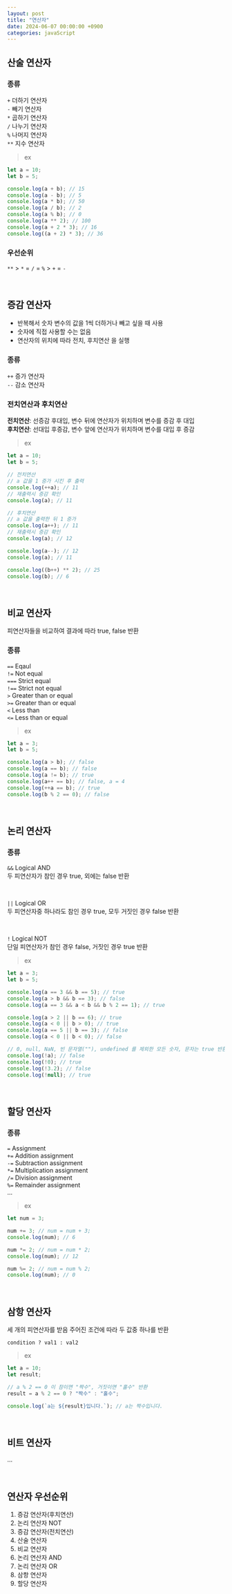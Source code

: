 ```yaml
---
layout: post
title: "연산자"
date: 2024-06-07 00:00:00 +0900
categories: javaScript
---
```


<!--
    ## 산술 연산자
-->

## 산술 연산자

### 종류

`+` 더하기 연산자<br>
`-` 빼기 연산자<br>
`*` 곱하기 연산자<br>
`/` 나누기 연산자<br>
`%` 나머지 연산자<br>
`**` 지수 연산자<br>

> ex

```javascript
let a = 10;
let b = 5;

console.log(a + b); // 15
console.log(a - b); // 5
console.log(a * b); // 50
console.log(a / b); // 2
console.log(a % b); // 0
console.log(a ** 2); // 100
console.log(a + 2 * 3); // 16
console.log((a + 2) * 3); // 36
```

### 우선순위

`**` > `*` = `/` = `%` > `+` = `-`

<br>

## 증감 연산자

-   반복해서 숫자 변수의 값을 1씩 더하거나 빼고 싶을 때 사용
-   숫자에 직접 사용할 수는 없음
-   연산자의 위치에 따라 전치, 후치연산 을 실행

### 종류

`++` 증가 연산자<br>
`--` 감소 연산자

### 전치연산과 후치연산

**전치연산**: 선증감 후대입, 변수 뒤에 연산자가 위치하며 변수를 증감 후 대입<br>
**후치연산**: 선대입 후증감, 변수 앞에 연산자가 위치하며 변수를 대입 후 증감

> ex

```javascript
let a = 10;
let b = 5;

// 전치연산
// a 값을 1 증가 시킨 후 출력
console.log(++a); // 11
// 재출력시 증감 확인
console.log(a); // 11

// 후치연산
// a 값을 출력한 뒤 1 증가
console.log(a++); // 11
// 재출력시 증감 확인
console.log(a); // 12

console.log(a--); // 12
console.log(a); // 11

console.log((b++) ** 2); // 25
console.log(b); // 6
```

<br>

## 비교 연산자

피연산자들을 비교하여 결과에 따라 true, false 반환

### 종류

`==` Eqaul<br>
`!=` Not equal<br>
`===` Strict equal<br>
`!==` Strict not equal<br>
`>` Greater than or equal<br>
`>=` Greater than or equal<br>
`<` Less than<br>
`<=` Less than or equal<br>

> ex

```javascript
let a = 3;
let b = 5;

console.log(a > b); // false
console.log(a == b); // false
console.log(a != b); // true
console.log(a++ == b); // false, a = 4
console.log(++a == b); // true
console.log(b % 2 == 0); // false
```

<br>

## 논리 연산자

### 종류

`&&` Logical AND<br>
두 피연산자가 참인 경우 true, 외에는 false 반환

<br>

`||` Logical OR<br>
두 피연산자중 하나라도 참인 경우 true, 모두 거짓인 경우 false 반환

<br>

`!` Logical NOT<br>
단일 피연산자가 참인 경우 false, 거짓인 경우 true 반환

> ex

```javascript
let a = 3;
let b = 5;

console.log(a == 3 && b == 5); // true
console.log(a > b && b == 3); // false
console.log(a == 3 && a < b && b % 2 == 1); // true

console.log(a > 2 || b == 6); // true
console.log(a < 0 || b > 0); // true
console.log(a == 5 || b == 3); // false
console.log(a < 0 || b < 0); // false

// 0, null, NaN, 빈 문자열(""), undefined 를 제외한 모든 숫자, 문자는 true 반환
console.log(!a); // false
console.log(!0); // true
console.log(!3.2); // false
console.log(!null); // true
```

<br>

## 할당 연산자

### 종류

`=` Assignment<br>
`+=` Addition assignment<br>
`-=` Subtraction assignment<br>
`*=` Multiplication assignment<br>
`/=` Division assignment<br>
`%=` Remainder assignment<br>
...

> ex

```javascript
let num = 3;

num += 3; // num = num + 3;
console.log(num); // 6

num *= 2; // num = num * 2;
console.log(num); // 12

num %= 2; // num = num % 2;
console.log(num); // 0
```

<br>

## 삼항 연산자

세 개의 피연산자를 받음
주어진 조건에 따라 두 값중 하나를 반환

`condition ? val1 : val2`

> ex

```javascript
let a = 10;
let result;

// a % 2 == 0 이 참이면 "짝수", 거짓이면 "홀수" 반환
result = a % 2 == 0 ? "짝수" : "홀수";

console.log(`a는 ${result}입니다.`); // a는 짝수입니다.
```

<br>

## 비트 연산자

...

<br>

## 연산자 우선순위

1. 증감 연산자(후치연산)
2. 논리 연산자 NOT
3. 증감 연산자(전치연산)
4. 산술 연산자
5. 비교 연산자
6. 논리 연산자 AND
7. 논리 연산자 OR
8. 삼항 연산자
9. 할당 연산자
